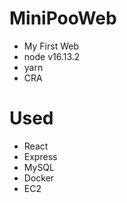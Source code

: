 # MiniPooWeb

- My First Web
- node v16.13.2
- yarn
- CRA

# Used

- React
- Express
- MySQL
- Docker
- EC2